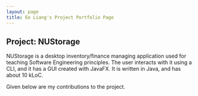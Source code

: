 ```yaml
---
layout: page
title: Ee Liang's Project Portfolio Page
---
```


## Project: NUStorage

NUStorage is a desktop inventory/finance managing application used for teaching Software Engineering principles. 
The user interacts with it using a CLI, and it has a GUI created with JavaFX. 
It is written in Java, and has about 10 kLoC.

Given below are my contributions to the project.